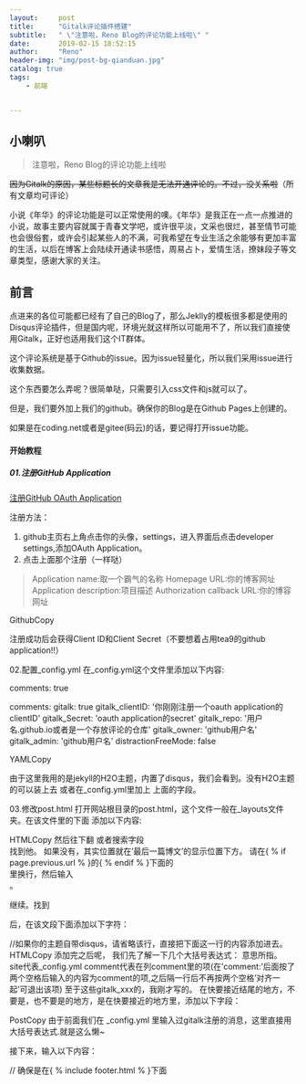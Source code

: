 ```yaml
---
layout:     post
title:      "Gitalk评论插件搭建"
subtitle:   " \"注意啦，Reno Blog的评论功能上线啦\" "
date:       2019-02-15 18:52:15
author:     "Reno"
header-img: "img/post-bg-qianduan.jpg"
catalog: true
tags:
    - 前端


---
```


## 小喇叭

>  注意啦，Reno Blog的评论功能上线啦

~~因为Gitalk的原因，某些标题长的文章我是无法开通评论的。不过，没关系啦~~（所有文章均可评论）

小说《年华》的评论功能是可以正常使用的噢。《年华》是我正在一点一点推进的小说，故事主要内容就属于青春文学吧，或许很平淡，文采也很烂，甚至情节可能也会很俗套，或许会引起某些人的不满，可我希望在专业生活之余能够有更加丰富的生活，以后在博客上会陆续开通读书感悟，周易占卜，爱情生活，撩妹段子等文章类型，感谢大家的关注。

## 前言

点进来的各位可能都已经有了自己的Blog了，那么Jeklly的模板很多都是使用的Disqus评论插件，但是国内呢，环境光就这样所以可能用不了，所以我们直接使用Gitalk，正好也适用我们这个IT群体。

这个评论系统是基于Github的issue。因为issue轻量化，所以我们采用issue进行收集数据。

这个东西要怎么弄呢？很简单哒，只需要引入css文件和js就可以了。

但是，我们要外加上我们的github。确保你的Blog是在Github Pages上创建的。

如果是在coding.net或者是gitee(码云)的话，要记得打开issue功能。 

#### 开始教程

##### 01.注册GitHub Application

[注册GitHub OAuth Application](https://github.com/settings/applications/new)

注册方法：

1. github主页右上角点击你的头像，settings，进入界面后点击developer settings,添加OAuth Application。
2. 点击上面那个注册（一样哒）

>  Application name:取一个霸气的名称 
>  Homepage URL:你的博客网址
>  Application description:项目描述 
>  Authorization callback URL:你的博容网址

GithubCopy

注册成功后会获得Client ID和Client Secret（不要想着占用tea9的github application!!）


02.配置_config.yml
在_config.yml这个文件里添加以下内容:


comments: true

comments:
  gitalk: true
  gitalk_clientID: '你刚刚注册一个oauth application的clientID'
  gitalk_Secret: 'oauth application的secret'
  gitalk_repo: '用户名.github.io或者是一个存放评论的仓库'
  gitalk_owner: 'github用户名'
  gitalk_admin: 'github用户名'
  distractionFreeMode: false

YAMLCopy

由于这里我用的是jekyll的H2O主题，内置了disqus，我们会看到。没有H2O主题的可以装上去 或者在_config.yml里加上 上面的字段。

03.修改post.html
打开网站根目录的post.html，这个文件一般在_layouts文件夹。在该文件里的<html>下面 添加以下内容:

<link rel="stylesheet" href="https://cdn.jsdelivr.net/npm/gitalk@1/dist/gitalk.css">
HTMLCopy
然后往下翻 或者搜索字段<section class="post-footer-item comment">找到他。
如果没有，其实位置就在’最后一篇博文’的显示位置下方。
请在{ % if page.previous.url % }的{ % endif % }下面的</section>里换行，然后输入<section class="post-footer-item comment">。

继续。找到<section class="post-footer-item comment">后，在该文段下面添加以下字符：

<div id="disqus_thread"></div> //如果你的主题自带disqus，请省略该行，直接把下面这一行的内容添加进去。
<div id="gitalk_container"></div>
HTMLCopy
添加完之后呢， 我们先了解一下几个大括号表达式： 意思所指。
site代表_config.yml
comment代表在列comment里的项(在’comment:’后面按了两个空格后输入的内容为comment的项,之后隔一行后不再按两个空格’对齐一起’可退出该项)
至于这些gitalk_xxx的，我刚才写的。
在快要接近结尾的地方，不要是</body>，也不要是</html>的地方，是在快要接近</body>的地方里，添加以下字段：



  <script>
    var gitalk = new Gitalk({
      clientID: '输入clientid表达式',
      clientSecret: '输入secret表达式',
      repo: '输入gitalk repo表达式',
      owner: '输入gitalk owner表达式',
      admin: '输入gitalk admin表达式',
      id: location.pathname,     
      distractionFreeMode: '输入distractionFreeMode表达式'  
    })
    gitalk.render('gitalk_container')
  </script>


PostCopy
由于前面我们在 _config.yml 里输入过gitalk注册的消息，这里直接用大括号表达式.就是这么懒~

接下来，输入以下内容：



  // 确保是在{ %  include footer.html  % }下面

<script src="https://cdn.jsdelivr.net/npm/gitalk@1/dist/gitalk.min.js"></script>



